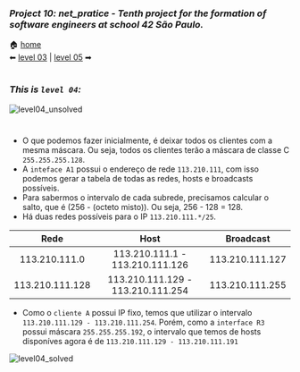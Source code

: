 ### _Project 10: net_pratice - Tenth project for the formation of software engineers at school 42 São Paulo._

🏠 [home](https://github.com/Vinicius-Santoro/42-formation-lvl2-10.net_pratice)<br>
⬅ [level 03](https://github.com/Vinicius-Santoro/42-formation-lvl2-10.net_pratice/blob/main/readmes/level03.md) | [level 05](https://github.com/Vinicius-Santoro/42-formation-lvl2-10.net_pratice/blob/main/readmes/level05.md) ➡
<h1></h1>

### _This is `level 04`:_

![level04_unsolved](https://user-images.githubusercontent.com/83036509/200193506-b9b7d213-ece3-4cf8-a28a-f56e417f2c3b.png)

<h1></h1>

- O que podemos fazer inicialmente, é deixar todos os clientes com a mesma máscara. Ou seja, todos os clientes terão a máscara de classe C `255.255.255.128`.
- A `inteface A1` possui o endereço de rede `113.210.111`, com isso podemos gerar a tabela de todas as redes, hosts e broadcasts possíveis.
- Para sabermos o intervalo de cada subrede, precisamos calcular o salto, que é (256 - (octeto misto)). Ou seja, 256 - 128 = 128.
- Há duas redes possíveis para o IP `113.210.111.*/25`.

<div align="center">

| Rede       |      Host     |  Broadcast |
|:----------:|:-------------:|:----------:|
|113.210.111.0|113.210.111.1 - 113.210.111.126|113.210.111.127
|113.210.111.128|113.210.111.129 - 113.210.111.254|113.210.111.255

</div>

- Como o `cliente A` possui IP fixo, temos que utilizar o intervalo `113.210.111.129 - 113.210.111.254`. Porém, como a `interface R3` possui máscara `255.255.255.192`, o intervalo que temos de hosts disponíves agora é de `113.210.111.129 - 113.210.111.191`

![level04_solved](https://user-images.githubusercontent.com/83036509/200193522-ad4f4451-258d-4916-9637-07a85f1131e9.png)

